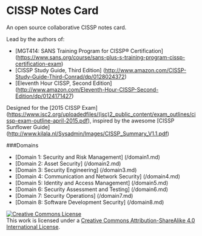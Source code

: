# CISSP Notes Card
An open source collaborative CISSP notes card.

Lead by the authors of:
 - [MGT414: SANS Training Program for CISSP® Certification] (https://www.sans.org/course/sans-plus-s-training-program-cissp-certification-exam)
 - [CISSP Study Guide, Third Edition] (http://www.amazon.com/CISSP-Study-Guide-Third-Conrad/dp/0128024372)
 - [Eleventh Hour CISSP, Second Edition] (http://www.amazon.com/Eleventh-Hour-CISSP-Second-Edition/dp/0124171427)

Designed for the [2015 CISSP Exam] (https://www.isc2.org/uploadedfiles/(isc)2_public_content/exam_outlines/cissp-exam-outline-april-2015.pdf), inspired by the awesome [CISSP Sunflower Guide] (http://www.kilala.nl/Sysadmin/Images/CISSP_Summary_V1.1.pdf)

###Domains

- [Domain 1: Security and Risk Management] (/domain1.md) 
- [Domain 2: Asset Security] (/domain2.md) 
- [Domain 3: Security Engineering] (/domain3.md) 
- [Domain 4: Communication and Network Security] (/domain4.md) 
- [Domain 5: Identity and Access Management] (/domain5.md) 
- [Domain 6: Security Assessment and Testing] (/domain6.md) 
- [Domain 7: Security Operations] (/domain7.md) 
- [Domain 8: Software Development Security] (/domain8.md) 

<a rel="license" href="http://creativecommons.org/licenses/by-sa/4.0/"><img alt="Creative Commons License" style="border-width:0" src="https://i.creativecommons.org/l/by-sa/4.0/88x31.png" /></a><br />This work is licensed under a <a rel="license" href="http://creativecommons.org/licenses/by-sa/4.0/">Creative Commons Attribution-ShareAlike 4.0 International License</a>.
